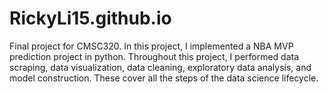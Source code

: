 # RickyLi15.github.io
Final project for CMSC320. In this project, I implemented a NBA MVP prediction project in python. Throughout this project, I performed data scraping, data visualization, data cleaning, exploratory data analysis, and model construction. These cover all the steps of the data science lifecycle.
